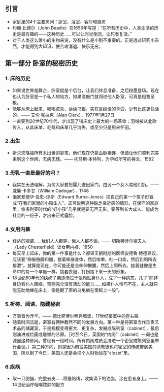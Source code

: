 ## 引言
* 家庭里的4个主要房间：卧室、浴室、客厅和厨房
* 约翰·比德尔（John Beadle）在1656年写道：“在所有历史中，人类生活的历史是最有趣的——这种历史……可以让时光倒流，让死者复活。”
* 对于人类这么渺小的生物来说，没有什么是小到不重要的。正是透过研究小东西，才能得到大知识，使苦难消退、快乐无穷。
## 第一部分 卧室的秘密历史
### 1. 床的历史
* 如果说世界是舞台，卧室就是个后台，让我们休息准备，之后粉墨登场。现在也认为卧室是一个私人的地方，如果没敲门就闯进他人卧室，可真是粗鲁至极。
* 能够从床上起来、喝喝浓茶、读读书报，实在是绝佳的享受，少有比这更快活的。—— 艾伦·克拉克（Alan Clark），1977年1月27日
* 一直要到20世纪70年代，才出现了铺床史上最大的一场革命：羽绒被从北欧传入，从此床单、毛毯和床罩几乎消失，或至少只是用来怀旧。
### 2.出生
* 祈求您降福所有未出世的婴孩，他们现在仍是血脉相连，但请让他们顺利完美来到这个世间，无病无残。—— 托马斯·本特利，为孕妇所写的祷文，1582
### 3.母乳一直是最好的吗？
* 我实在无法理解，为何大家要把婴儿送出家门，由另一个女人喂他们奶。—— 威廉·卡多甘（William Cadogar），1748
* 画家爱德华·伯恩–琼斯（Edward Burne-Jones）把自己的第一个孩子形容成“在我们家里的小陌生人”，正可说明这种缺乏亲近感的情形。在保守的家庭里，维多利亚时代的“好小孩”几乎就是要无声无影，要等到长大成人、能成为社会的一份子，才出来正式露脸。
### 4.女用内裤
* 舒适的服装……我们人人都穿，但人人都不谈。—— 切斯特菲尔德夫人（Lady Chesterﬁeld）谈女用内裤，1850
* 每天早上起床，你的第一件事是什么？都铎王朝时期的医师安德鲁·博德建议，应该要“伸展胳膊和腿，接着伸展身体，然后咳嗽、吐一口痰，然后到厕所去排泄”。就算是现在，你可能还是会伸伸懒腰，然后上厕所去。接着就像是生命中的每一个早晨一样，挑套衣服，打扮接下来一天的形象。
* 18世纪80年代的纨绔子弟逐渐过于依赖贴身仆人，成了一种病态，几乎“除非身边有仆人围绕，否则完全没有活动的能力……如果仆人恰巧不在，主人就只能无助地瘫在床上，像是翻了面的乌龟躺在案板上一般”。
### 5.祈祷、阅读、隐藏秘密
* 万事皆为浮华。—— 德比郡博尔索弗城堡，17世纪密室中的座右铭
* 随着时间流逝，密室有两种截然不同的发展方向。第一种是将密室当作珍贵艺术品的储藏室，于是规模变得更大、更复杂，发展成陈列室（cabinet），最后则演进成绘画或雕塑的艺廊。［时至今日，英国的“内阁”（cabinet）一词也是源自这种房间。曾经有一段时间，所有内阁成员会挤进一个密室或陈列室里举行会议。］第二种方向，则是因为前往美国的清教徒也将密室的传统带到美国，所以到了今日，美国人还是会把个人财物放在“closet”里。
### 6.疾病
* 取一只肥猫，完整去皮……将猫焙烤，收集滴下的油脂，涂在患者身上。—— 14世纪治疗咽喉脓肿的配方
